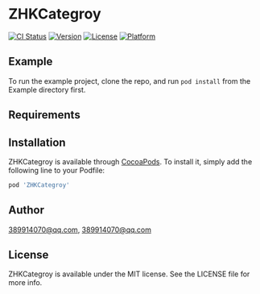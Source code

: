 # ZHKCategroy

[![CI Status](https://img.shields.io/travis/389914070@qq.com/ZHKCategroy.svg?style=flat)](https://travis-ci.org/389914070@qq.com/ZHKCategroy)
[![Version](https://img.shields.io/cocoapods/v/ZHKCategroy.svg?style=flat)](https://cocoapods.org/pods/ZHKCategroy)
[![License](https://img.shields.io/cocoapods/l/ZHKCategroy.svg?style=flat)](https://cocoapods.org/pods/ZHKCategroy)
[![Platform](https://img.shields.io/cocoapods/p/ZHKCategroy.svg?style=flat)](https://cocoapods.org/pods/ZHKCategroy)

## Example

To run the example project, clone the repo, and run `pod install` from the Example directory first.

## Requirements

## Installation

ZHKCategroy is available through [CocoaPods](https://cocoapods.org). To install
it, simply add the following line to your Podfile:

```ruby
pod 'ZHKCategroy'
```

## Author

389914070@qq.com, 389914070@qq.com

## License

ZHKCategroy is available under the MIT license. See the LICENSE file for more info.
